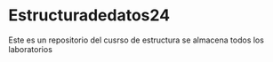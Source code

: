 # Estructuradedatos24
Este es un repositorio del cusrso de estructura
se almacena todos los laboratorios
